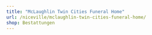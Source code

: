 ```yaml
---
title: "McLaughlin Twin Cities Funeral Home"
url: /niceville/mclaughlin-twin-cities-funeral-home/
shop: Bestattungen
---
```

